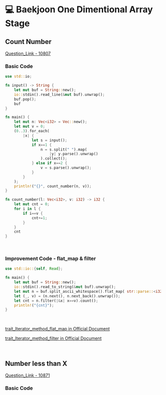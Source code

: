 # 💻 Baekjoon One Dimentional Array Stage

## Count Number

[Question_Link - 10807](https://www.acmicpc.net/problem/10807)

### Basic Code

```rust
use std::io;

fn input() -> String {
    let mut buf = String::new();
    io::stdin().read_line(&mut buf).unwrap();
    buf.pop();
    buf
}

fn main() {
    let mut n: Vec<i32> = Vec::new();
    let mut v = 0;
    (0..3).for_each(
        |x| {
            let s = input();
            if x==1 {
                n = s.split(" ").map(
                    |y| y.parse().unwrap()
                ).collect();
            } else if x==2 {
                v = s.parse().unwrap();
            }
        }
    );
    println!("{}", count_number(n, v));
}

fn count_number(l: Vec<i32>, v: i32) -> i32 {
    let mut cnt = 0;
    for i in l {
        if i==v {
            cnt+=1;
        }
    }
    cnt
}
```

<br>

### Improvement Code - flat_map & filter

```rust
use std::io::{self, Read};

fn main() {
    let mut buf = String::new();
    io::stdin().read_to_string(&mut buf).unwrap();
    let mut n = buf.split_ascii_whitespace().flat_map( str::parse::<i32> );
    let (_, v) = (n.next(), n.next_back().unwrap());
    let cnt = n.filter(|&x| x==v).count();
    println!("{cnt}");
}
```

<br>

[trait_Iterator_method_flat_map in Official Document](https://doc.rust-lang.org/std/iter/trait.Iterator.html#method.flat_map)

[trait_Iterator_method_filter in Official Document](https://doc.rust-lang.org/std/iter/trait.Iterator.html#method.filter)

<br>

## Number less than X

[Question_Link - 10871](https://www.acmicpc.net/problem/10871)

### Basic Code

```rust

```
